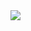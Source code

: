  <img src="https://raw.githubusercontent.com/prolaxu/readme-generator/9e2c71afe831589b1166a30e38a2f6a0688f16e0/index.svg" />